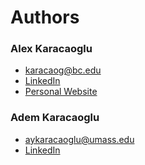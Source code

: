 # Authors
### Alex Karacaoglu
  * karacaog@bc.edu
  * <a href="https://www.linkedin.com/in/alex-karacaoglu/" target="_blank">LinkedIn</a>
  * <a href="http://alexkaracaoglu.me" target="_blank">Personal Website</a>
  
### Adem Karacaoglu
  * aykaracaoglu@umass.edu
  * <a href="https://www.linkedin.com/in/adem-karacaoglu/" target="_blank">LinkedIn</a>
